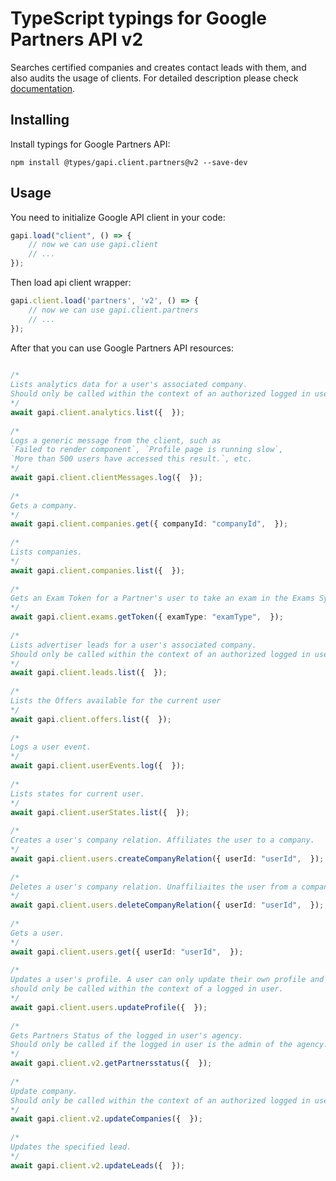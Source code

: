 # TypeScript typings for Google Partners API v2
Searches certified companies and creates contact leads with them, and also audits the usage of clients.
For detailed description please check [documentation](https://developers.google.com/partners/).

## Installing

Install typings for Google Partners API:
```
npm install @types/gapi.client.partners@v2 --save-dev
```

## Usage

You need to initialize Google API client in your code:
```typescript
gapi.load("client", () => { 
    // now we can use gapi.client
    // ... 
});
```

Then load api client wrapper:
```typescript
gapi.client.load('partners', 'v2', () => {
    // now we can use gapi.client.partners
    // ... 
});
```



After that you can use Google Partners API resources:

```typescript 
    
/* 
Lists analytics data for a user's associated company.
Should only be called within the context of an authorized logged in user.  
*/
await gapi.client.analytics.list({  }); 
    
/* 
Logs a generic message from the client, such as
`Failed to render component`, `Profile page is running slow`,
`More than 500 users have accessed this result.`, etc.  
*/
await gapi.client.clientMessages.log({  }); 
    
/* 
Gets a company.  
*/
await gapi.client.companies.get({ companyId: "companyId",  }); 
    
/* 
Lists companies.  
*/
await gapi.client.companies.list({  }); 
    
/* 
Gets an Exam Token for a Partner's user to take an exam in the Exams System  
*/
await gapi.client.exams.getToken({ examType: "examType",  }); 
    
/* 
Lists advertiser leads for a user's associated company.
Should only be called within the context of an authorized logged in user.  
*/
await gapi.client.leads.list({  }); 
    
/* 
Lists the Offers available for the current user  
*/
await gapi.client.offers.list({  }); 
    
/* 
Logs a user event.  
*/
await gapi.client.userEvents.log({  }); 
    
/* 
Lists states for current user.  
*/
await gapi.client.userStates.list({  }); 
    
/* 
Creates a user's company relation. Affiliates the user to a company.  
*/
await gapi.client.users.createCompanyRelation({ userId: "userId",  }); 
    
/* 
Deletes a user's company relation. Unaffiliaites the user from a company.  
*/
await gapi.client.users.deleteCompanyRelation({ userId: "userId",  }); 
    
/* 
Gets a user.  
*/
await gapi.client.users.get({ userId: "userId",  }); 
    
/* 
Updates a user's profile. A user can only update their own profile and
should only be called within the context of a logged in user.  
*/
await gapi.client.users.updateProfile({  }); 
    
/* 
Gets Partners Status of the logged in user's agency.
Should only be called if the logged in user is the admin of the agency.  
*/
await gapi.client.v2.getPartnersstatus({  }); 
    
/* 
Update company.
Should only be called within the context of an authorized logged in user.  
*/
await gapi.client.v2.updateCompanies({  }); 
    
/* 
Updates the specified lead.  
*/
await gapi.client.v2.updateLeads({  });
```